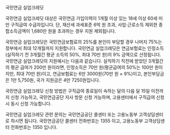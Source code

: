 국민연금 실업크레딧

국민연금 실업크레딧 대상은 국민연금 가입이력이 1개월 이상 있는 18세 이상 60세 미만 구직급여 수급자입니다. 단, 재산세 과세표준 6억 원 초과, 사업·근로소득 제외한 종합소득금액이 1,680만 원을 초과하는 경우 지원 제외됩니다.

국민연금 실업크레딧은 국민연금보험료의 25%를 본인이 부담할 경우 나머지 75%는 정부에서 최대 12개월까지 지원합니다.
국민연금 실업크레딧은 연금보험료는 인정소득(실직하기 전 3개월간 평균 소득의 50%, 최대 70만 원)의 9% 금액으로 산정됩니다.
국민연금 실업크레딧의 지원예시는 다음과 같습니다. 실직하기 직전에 받았던 3개월간의 평균 급여가 200만 원이라면, 인정소득은 70만 원(평균급여의 50%는 100만 원이지만, 최대 70만 원)이고, 연금보험료는 6만 3000원(70만 원 × 9%)이고, 본인부담금은 1만 5,750원, 국가 지원금은 4만 7250원입니다.

국민연금 실업크레딧 신청 방법은 구직급여 종료일이 속하는 달의 다음 달 15일 이전까지 신청 가능하고, 국민연금공단 지사 방문 신청 거능하며, 고용센터에서 구직급여 신청 시 동시 신청 가능합니다.

국민연금 실업크레딧 관련 문의는 국민연금공단 콜센터 또는 고용노동부 고객상담센터로 하시면 됩니다. 국민연금공단 콜센터 전화번호는 1355 이고, 고용노동부 고객상담센터 전화번호는 1350 입니다.